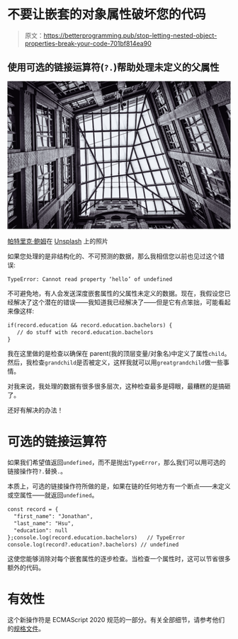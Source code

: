 # 不要让嵌套的对象属性破坏您的代码

> 原文：<https://betterprogramming.pub/stop-letting-nested-object-properties-break-your-code-701bf814ea90>

## 使用可选的链接运算符(`?.`)帮助处理未定义的父属性

![](img/d1400f002ac0ec44cd273a189261b11b.png)

[帕特里克·鲍姆](https://unsplash.com/@gecko81de?utm_source=unsplash&utm_medium=referral&utm_content=creditCopyText)在 [Unsplash](https://unsplash.com/s/photos/structure?utm_source=unsplash&utm_medium=referral&utm_content=creditCopyText) 上的照片

如果您处理的是非结构化的、不可预测的数据，那么我相信您以前也见过这个错误:

```
TypeError: Cannot read property ‘hello’ of undefined
```

不可避免地，有人会发送深度嵌套属性的父属性未定义的数据。现在，我假设您已经解决了这个潜在的错误——我知道我已经解决了——但是它有点笨拙，可能看起来像这样:

```
if(record.education && record.education.bachelors) {
   // do stuff with record.education.bachelors
}
```

我在这里做的是检查以确保在 parent(我的顶层变量/对象名)中定义了属性`child`。然后，我检查`grandchild`是否被定义，这样我就可以用`greatgrandchild`做一些事情。

对我来说，我处理的数据有很多很多层次，这种检查最多是碍眼，最糟糕的是搞砸了。

还好有解决的办法！

# 可选的链接运算符

如果我们希望值返回`undefined`，而不是抛出`TypeError`，那么我们可以用可选的链接操作符`?.`替换`.`。

本质上，可选的链接操作符所做的是，如果在链的任何地方有一个断点——未定义或空属性——就返回`undefined`。

```
const record = {
  "first_name": "Jonathan",
  "last_name": "Hsu",
  "education": null
};console.log(record.education.bachelors)   // TypeError
console.log(record?.education?.bachelors) // undefined
```

这使您能够消除对每个嵌套属性的逐步检查。当检查一个属性时，这可以节省很多额外的代码。

# 有效性

这个新操作符是 ECMAScript 2020 规范的一部分。有关全部细节，请参考他们的[规格文件](https://tc39.es/ecma262/)。